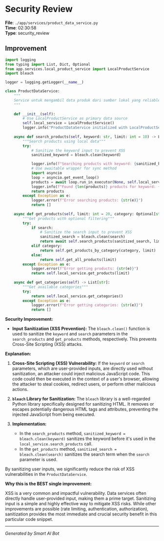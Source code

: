 # Security Review

**File**: `./app/services/product_data_service.py`  
**Time**: 02:30:58  
**Type**: security_review

## Improvement

```python
import logging
from typing import List, Dict, Optional
from app.services.local_product_service import LocalProductService
import bleach

logger = logging.getLogger(__name__)

class ProductDataService:
    """
    Service untuk mengambil data produk dari sumber lokal yang reliable
    """
    
    def __init__(self):
        # Use LocalProductService as primary data source
        self.local_service = LocalProductService()
        logger.info("ProductDataService initialized with LocalProductService")
    
    async def search_products(self, keyword: str, limit: int = 10) -> List[Dict]:
        """Search products using local data"""
        try:
            # Sanitize the keyword input to prevent XSS
            sanitized_keyword = bleach.clean(keyword)

            logger.info(f"Searching products with keyword: {sanitized_keyword}")
            # Use awaitable wrapper for sync method
            import asyncio
            loop = asyncio.get_event_loop()
            products = await loop.run_in_executor(None, self.local_service.search_products, sanitized_keyword, limit)
            logger.info(f"Found {len(products)} products for keyword: {sanitized_keyword}")
            return products
        except Exception as e:
            logger.error(f"Error searching products: {str(e)}")
            return []
    
    async def get_products(self, limit: int = 20, category: Optional[str] = None, search: Optional[str] = None) -> List[Dict]:
        """Get products with optional filtering"""
        try:
            if search:
                # Sanitize the search input to prevent XSS
                sanitized_search = bleach.clean(search)
                return await self.search_products(sanitized_search, limit)
            elif category:
                return self.get_products_by_category(category, limit)
            else:
                return self.get_all_products(limit)
        except Exception as e:
            logger.error(f"Error getting products: {str(e)}")
            return self.local_service.get_products(limit)
    
    async def get_categories(self) -> List[str]:
        """Get available categories"""
        try:
            return self.local_service.get_categories()
        except Exception as e:
            logger.error(f"Error getting categories: {str(e)}")
            return []

```

**Security Improvement:**

*   **Input Sanitization (XSS Prevention):**  The `bleach.clean()` function is used to sanitize the `keyword` and `search` parameters in the `search_products` and `get_products` methods, respectively. This prevents Cross-Site Scripting (XSS) attacks.

**Explanation:**

1.  **Cross-Site Scripting (XSS) Vulnerability:** If the `keyword` or `search` parameters, which are user-provided inputs, are directly used without sanitization, an attacker could inject malicious JavaScript code. This code could then be executed in the context of a user's browser, allowing the attacker to steal cookies, redirect users, or perform other malicious actions.

2.  **`bleach` Library for Sanitization:** The `bleach` library is a well-regarded Python library specifically designed for sanitizing HTML. It removes or escapes potentially dangerous HTML tags and attributes, preventing the injected JavaScript from being executed.

3.  **Implementation:**
    *   In the `search_products` method, `sanitized_keyword = bleach.clean(keyword)` sanitizes the keyword before it's used in the `local_service.search_products` call.
    *   In the `get_products` method, `sanitized_search = bleach.clean(search)` sanitizes the search term when the `search` parameter is used.

By sanitizing user inputs, we significantly reduce the risk of XSS vulnerabilities in the `ProductDataService`.

**Why this is the BEST single improvement:**

XSS is a very common and impactful vulnerability.  Data services often directly handle user-provided input, making them a prime target.  Sanitizing input is a simple and highly effective way to mitigate XSS risks. While other improvements are possible (rate limiting, authentication, authorization), sanitization provides the most immediate and crucial security benefit in this particular code snippet.

---
*Generated by Smart AI Bot*
